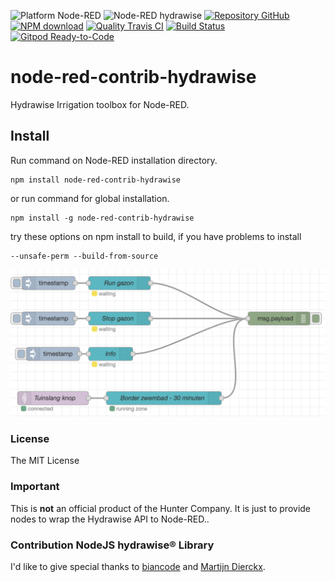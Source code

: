 ![Platform Node-RED](http://b.repl.ca/v1/Platform-Node--RED-red.png)
![Node-RED hydrawise](http://b.repl.ca/v1/Contribution-hydrawise-blue.png)
[![Repository GitHub](http://b.repl.ca/v1/Repository-GitHub-orange.png)](https://github.com/RonB/node-red-contrib-hydrawise)
[![NPM download](https://img.shields.io/npm/dm/node-red-contrib-hydrawise.svg)](http://www.npm-stats.com/~packages/node-red-contrib-hydrawise)
[![Quality Travis CI](http://b.repl.ca/v1/Quality-Travis_CI-green.png)](https://travis-ci.org/RonB/node-red-contrib-hydrawise)
[![Build Status](https://travis-ci.org/RonB/node-red-contrib-hydrawise.svg?branch=master)](https://travis-ci.org/RonB/node-red-contrib-hydrawise)
[![Gitpod Ready-to-Code](https://img.shields.io/badge/Gitpod-ready--to--code-blue?logo=gitpod)](https://gitpod.io/#https://github.com/RonB/node-red-contrib-hydrawise)

# node-red-contrib-hydrawise

Hydrawise Irrigation toolbox for Node-RED.

## Install

Run command on Node-RED installation directory.

	npm install node-red-contrib-hydrawise 

or run command for global installation.

	npm install -g node-red-contrib-hydrawise 

try these options on npm install to build, if you have problems to install

    --unsafe-perm --build-from-source
    
![Flow Example](images/hydrawiseFlowExamples.png)

### License

The MIT License

### Important

This is **not** an official product of the Hunter Company.
It is just to provide nodes to wrap the Hydrawise API to Node-RED.. 

### Contribution NodeJS hydrawise® Library

I'd like to give special thanks to [biancode][1] and [Martijn Dierckx][2]. 


[1]:https://github.com/sponsors/biancode
[2]:https://github.com/martijndierckx/